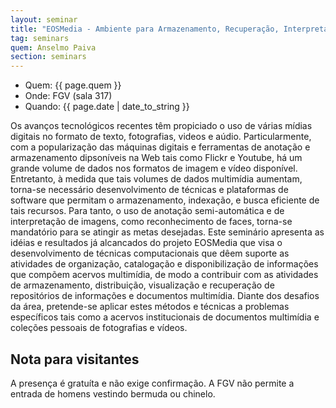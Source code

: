 ```yaml
---
layout: seminar
title: "EOSMedia - Ambiente para Armazenamento, Recuperação, Interpretação e Análise de Grandes Volumes de Dados Multimídia"
tag: seminars
quem: Anselmo Paiva 
section: seminars
---
```


- Quem: {{ page.quem }}
- Onde:  FGV (sala 317)
- Quando: {{ page.date | date_to_string }}

Os avanços tecnológicos recentes têm propiciado o uso de várias mídias
digitais no formato de texto, fotografias, videos e
aúdio. Particularmente, com a popularização das máquinas digitais e
ferramentas de anotação e armazenamento dipsoníveis na Web tais como
Flickr e Youtube, há um grande volume de dados nos formatos de imagem
e vídeo disponível. Entretanto, à medida que tais volumes de dados
multimídia aumentam, torna-se necessário desenvolvimento de técnicas e
plataformas de software que permitam o armazenamento, indexação, e
busca eficiente de tais recursos. Para tanto, o uso de anotação
semi-automática e de interpretação de imagens, como reconhecimento de
faces, torna-se mandatório para se atingir as metas desejadas. Este
seminário apresenta as idéias e resultados já alcancados do projeto
EOSMedia que visa o desenvolvimento de técnicas computacionais que
dêem suporte as atividades de organização, catalogação e
disponibilização de informações que compõem acervos multimídia, de
modo a contribuir com as atividades de armazenamento, distribuição,
visualização e recuperação de repositórios de informações e documentos
multimídia. Diante dos desafios da área, pretende-se aplicar estes
métodos e técnicas a problemas específicos tais como a acervos
institucionais de documentos multimídia e coleções pessoais de
fotografias e vídeos.


## Nota para visitantes

A presença é gratuíta e não exige confirmação. A FGV não permite a
entrada de homens vestindo bermuda ou chinelo.
